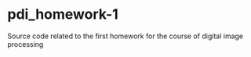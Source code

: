 # pdi_homework-1
Source code related to the first homework for the course of digital image processing
